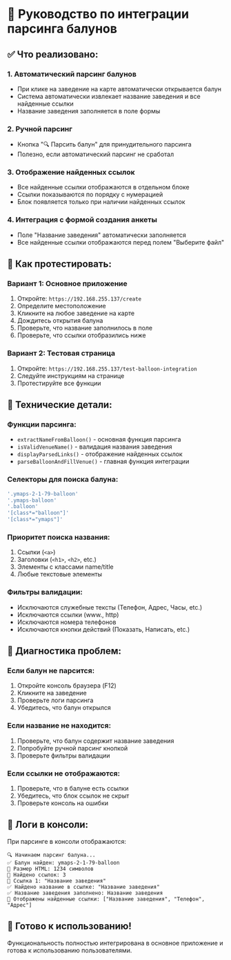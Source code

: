 # 🎈 Руководство по интеграции парсинга балунов

## ✅ **Что реализовано:**

### 1. **Автоматический парсинг балунов**
- При клике на заведение на карте автоматически открывается балун
- Система автоматически извлекает название заведения и все найденные ссылки
- Название заведения заполняется в поле формы

### 2. **Ручной парсинг**
- Кнопка "🔍 Парсить балун" для принудительного парсинга
- Полезно, если автоматический парсинг не сработал

### 3. **Отображение найденных ссылок**
- Все найденные ссылки отображаются в отдельном блоке
- Ссылки показываются по порядку с нумерацией
- Блок появляется только при наличии найденных ссылок

### 4. **Интеграция с формой создания анкеты**
- Поле "Название заведения" автоматически заполняется
- Все найденные ссылки отображаются перед полем "Выберите файл"

## 🧪 **Как протестировать:**

### **Вариант 1: Основное приложение**
1. Откройте: `https://192.168.255.137/create`
2. Определите местоположение
3. Кликните на любое заведение на карте
4. Дождитесь открытия балуна
5. Проверьте, что название заполнилось в поле
6. Проверьте, что ссылки отобразились ниже

### **Вариант 2: Тестовая страница**
1. Откройте: `https://192.168.255.137/test-balloon-integration`
2. Следуйте инструкциям на странице
3. Протестируйте все функции

## 🔧 **Технические детали:**

### **Функции парсинга:**
- `extractNameFromBalloon()` - основная функция парсинга
- `isValidVenueName()` - валидация названия заведения
- `displayParsedLinks()` - отображение найденных ссылок
- `parseBalloonAndFillVenue()` - главная функция интеграции

### **Селекторы для поиска балуна:**
```javascript
'.ymaps-2-1-79-balloon'
'.ymaps-balloon'
'.balloon'
'[class*="balloon"]'
'[class*="ymaps"]'
```

### **Приоритет поиска названия:**
1. Ссылки (`<a>`)
2. Заголовки (`<h1>`, `<h2>`, etc.)
3. Элементы с классами name/title
4. Любые текстовые элементы

### **Фильтры валидации:**
- Исключаются служебные тексты (Телефон, Адрес, Часы, etc.)
- Исключаются ссылки (www., http)
- Исключаются номера телефонов
- Исключаются кнопки действий (Показать, Написать, etc.)

## 🐛 **Диагностика проблем:**

### **Если балун не парсится:**
1. Откройте консоль браузера (F12)
2. Кликните на заведение
3. Проверьте логи парсинга
4. Убедитесь, что балун открылся

### **Если название не находится:**
1. Проверьте, что балун содержит название заведения
2. Попробуйте ручной парсинг кнопкой
3. Проверьте фильтры валидации

### **Если ссылки не отображаются:**
1. Проверьте, что в балуне есть ссылки
2. Убедитесь, что блок ссылок не скрыт
3. Проверьте консоль на ошибки

## 📝 **Логи в консоли:**

При парсинге в консоли отображаются:
```
🔍 Начинаем парсинг балуна...
✅ Балун найден: ymaps-2-1-79-balloon
📏 Размер HTML: 1234 символов
🔗 Найдено ссылок: 3
🔗 Ссылка 1: "Название заведения"
✅ Найдено название в ссылке: "Название заведения"
✅ Название заведения заполнено: Название заведения
🔗 Отображены найденные ссылки: ["Название заведения", "Телефон", "Адрес"]
```

## 🎯 **Готово к использованию!**

Функциональность полностью интегрирована в основное приложение и готова к использованию пользователями. 